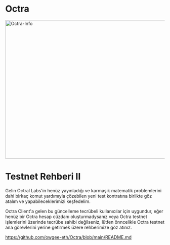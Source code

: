 # Octra

<img width="1715" height="437" alt="Octra-Info" src="https://github.com/user-attachments/assets/d5e19da1-d016-4423-b204-f422cd06929b" />

# Testnet Rehberi II

Gelin Octral Labs'in henüz yayınladığı ve karmaşık matematik problemlerini dahi birkaç komut yardımıyla çözebilen yeni test kontratına birlikte göz atalım ve yapabileceklerimizi keşfedelim.

Octra Client'a gelen bu güncelleme tecrübeli kullanıcılar için uygundur, eğer henüz bir Octra hesap cüzdanı oluşturmadysanız veya Octra testnet işlemlerini üzerinde tecrübe sahibi değilseniz, lütfen önncelikle Octra testnet ana görevlerini yerine getirmek üzere rehberimize göz atınız.

https://github.com/owgee-eth/Octra/blob/main/README.md


